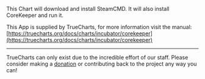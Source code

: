This Chart will download and install SteamCMD. It will also install CoreKeeper and run it.

This App is supplied by TrueCharts, for more information visit the manual: [https://truecharts.org/docs/charts/incubator/corekeeper](https://truecharts.org/docs/charts/incubator/corekeeper)

---

TrueCharts can only exist due to the incredible effort of our staff.
Please consider making a [donation](https://truecharts.org/docs/about/sponsor) or contributing back to the project any way you can!
